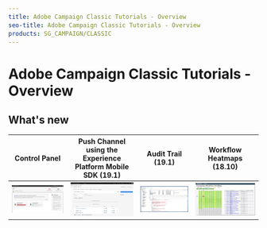 ```yaml
---
title: Adobe Campaign Classic Tutorials - Overview
seo-title: Adobe Campaign Classic Tutorials - Overview
products: SG_CAMPAIGN/CLASSIC
---
```


# Adobe Campaign Classic Tutorials - Overview 

## What's new


|Control Panel| Push Channel using the Experience Platform Mobile SDK (19.1)| Audit Trail (19.1)|Workflow Heatmaps (18.10)| 
|-----------------------|------------------------|------------------------|-----------------------|
|[![Control Panel](/help/acc/assets/control-panel.jpg)](/help/acs/administrating/control-panel/control-panel-overview.md)| ![Push](/help/acc/assets/push-setup.jpeg)| ![Audit Trail](/help/acc/assets/acc-audit-trail.jpg)|[![Workflow Heatmaps](/help/acc/assets/workflow-heatmap.jpg)](/help/acc/monitoring-campaign-classic/workflow-heatmap.md)|
